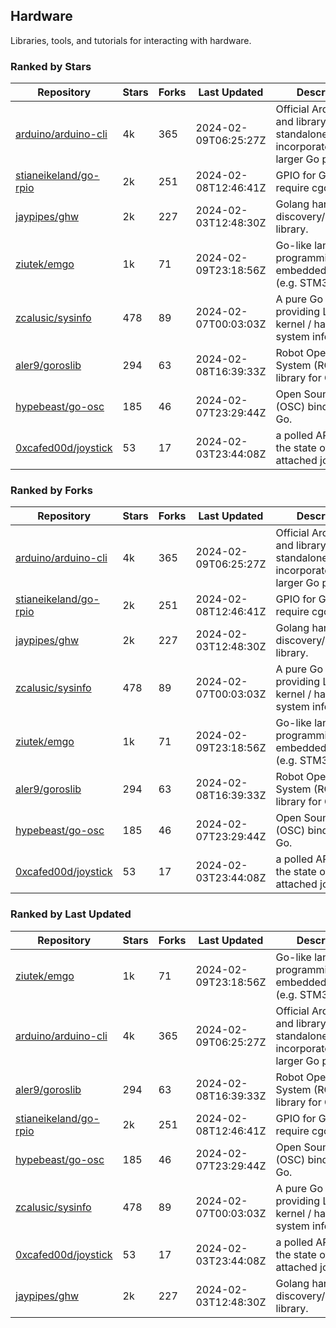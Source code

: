 ## Hardware

Libraries, tools, and tutorials for interacting with hardware.

### Ranked by Stars

| Repository | Stars | Forks | Last Updated | Description | 
|------------|-------|-------|--------------|-------------|
| [arduino/arduino-cli](https://github.com/arduino/arduino-cli) | 4k | 365 | 2024-02-09T06:25:27Z |  Official Arduino CLI and library. Can run standalone, or be incorporated into larger Go projects. |
| [stianeikeland/go-rpio](https://github.com/stianeikeland/go-rpio) | 2k | 251 | 2024-02-08T12:46:41Z |  GPIO for Go, doesn't require cgo. |
| [jaypipes/ghw](https://github.com/jaypipes/ghw) | 2k | 227 | 2024-02-03T12:48:30Z |  Golang hardware discovery/inspection library. |
| [ziutek/emgo](https://github.com/ziutek/emgo) | 1k | 71 | 2024-02-09T23:18:56Z |  Go-like language for programming embedded systems (e.g. STM32 MCU). |
| [zcalusic/sysinfo](https://github.com/zcalusic/sysinfo) | 478 | 89 | 2024-02-07T00:03:03Z |  A pure Go library providing Linux OS / kernel / hardware system information. |
| [aler9/goroslib](https://github.com/aler9/goroslib) | 294 | 63 | 2024-02-08T16:39:33Z |  Robot Operating System (ROS) library for Go. |
| [hypebeast/go-osc](https://github.com/hypebeast/go-osc) | 185 | 46 | 2024-02-07T23:29:44Z |  Open Sound Control (OSC) bindings for Go. |
| [0xcafed00d/joystick](https://github.com/0xcafed00d/joystick) | 53 | 17 | 2024-02-03T23:44:08Z |  a polled API to read the state of an attached joystick. |

### Ranked by Forks

| Repository | Stars | Forks | Last Updated | Description | 
|------------|-------|-------|--------------|-------------|
| [arduino/arduino-cli](https://github.com/arduino/arduino-cli) | 4k | 365 | 2024-02-09T06:25:27Z |  Official Arduino CLI and library. Can run standalone, or be incorporated into larger Go projects. |
| [stianeikeland/go-rpio](https://github.com/stianeikeland/go-rpio) | 2k | 251 | 2024-02-08T12:46:41Z |  GPIO for Go, doesn't require cgo. |
| [jaypipes/ghw](https://github.com/jaypipes/ghw) | 2k | 227 | 2024-02-03T12:48:30Z |  Golang hardware discovery/inspection library. |
| [zcalusic/sysinfo](https://github.com/zcalusic/sysinfo) | 478 | 89 | 2024-02-07T00:03:03Z |  A pure Go library providing Linux OS / kernel / hardware system information. |
| [ziutek/emgo](https://github.com/ziutek/emgo) | 1k | 71 | 2024-02-09T23:18:56Z |  Go-like language for programming embedded systems (e.g. STM32 MCU). |
| [aler9/goroslib](https://github.com/aler9/goroslib) | 294 | 63 | 2024-02-08T16:39:33Z |  Robot Operating System (ROS) library for Go. |
| [hypebeast/go-osc](https://github.com/hypebeast/go-osc) | 185 | 46 | 2024-02-07T23:29:44Z |  Open Sound Control (OSC) bindings for Go. |
| [0xcafed00d/joystick](https://github.com/0xcafed00d/joystick) | 53 | 17 | 2024-02-03T23:44:08Z |  a polled API to read the state of an attached joystick. |

### Ranked by Last Updated

| Repository | Stars | Forks | Last Updated | Description | 
|------------|-------|-------|--------------|-------------|
| [ziutek/emgo](https://github.com/ziutek/emgo) | 1k | 71 | 2024-02-09T23:18:56Z |  Go-like language for programming embedded systems (e.g. STM32 MCU). |
| [arduino/arduino-cli](https://github.com/arduino/arduino-cli) | 4k | 365 | 2024-02-09T06:25:27Z |  Official Arduino CLI and library. Can run standalone, or be incorporated into larger Go projects. |
| [aler9/goroslib](https://github.com/aler9/goroslib) | 294 | 63 | 2024-02-08T16:39:33Z |  Robot Operating System (ROS) library for Go. |
| [stianeikeland/go-rpio](https://github.com/stianeikeland/go-rpio) | 2k | 251 | 2024-02-08T12:46:41Z |  GPIO for Go, doesn't require cgo. |
| [hypebeast/go-osc](https://github.com/hypebeast/go-osc) | 185 | 46 | 2024-02-07T23:29:44Z |  Open Sound Control (OSC) bindings for Go. |
| [zcalusic/sysinfo](https://github.com/zcalusic/sysinfo) | 478 | 89 | 2024-02-07T00:03:03Z |  A pure Go library providing Linux OS / kernel / hardware system information. |
| [0xcafed00d/joystick](https://github.com/0xcafed00d/joystick) | 53 | 17 | 2024-02-03T23:44:08Z |  a polled API to read the state of an attached joystick. |
| [jaypipes/ghw](https://github.com/jaypipes/ghw) | 2k | 227 | 2024-02-03T12:48:30Z |  Golang hardware discovery/inspection library. |

